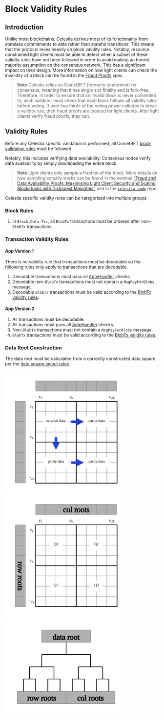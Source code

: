 # Block Validity Rules

## Introduction

Unlike most blockchains, Celestia derives most of its functionality from
stateless commitments to data rather than stateful transitions. This means that
the protocol relies heavily on block validity rules. Notably, resource
constrained light clients must be able to detect when a subset of these validity
rules have not been followed in order to avoid making an honest majority
assumption on the consensus network. This has a significant impact on their
design. More information on how light clients can check the invalidity of a
block can be found in the [Fraud Proofs](./fraud_proofs.md) spec.

> **Note** Celestia relies on CometBFT (formerly tendermint) for consensus,
> meaning that it has single slot finality and is fork-free. Therefore, in order
> to ensure that an invalid block is never committed to, each validator must
> check that each block follows all validity rules before voting. If over two
> thirds of the voting power colludes to break a validity rule, then fraud
> proofs are created for light clients. After light clients verify fraud proofs,
> they halt.

## Validity Rules

Before any Celestia specific validation is performed, all CometBFT [block
validation
rules](https://github.com/cometbft/cometbft/blob/v0.34.28/spec/core/data_structures.md#block)
must be followed.

Notably, this includes verifying data availability. Consensus nodes verify data
availability by simply downloading the entire block.

> **Note** Light clients only sample a fraction of the block. More details on
> how sampling actually works can be found in the seminal ["Fraud and Data
> Availability Proofs: Maximising Light Client Security and Scaling Blockchains
> with Dishonest Majorities"](https://arxiv.org/abs/1809.09044) and in the
> [`celestia-node`](https://github.com/celestiaorg/celestia-node) repo.

Celestia specific validity rules can be categorized into multiple groups:

### Block Rules

1. In `Block.Data.Txs`, all `BlobTx` transactions must be ordered after non-`BlobTx` transactions.

### Transaction Validity Rules

#### App Version 1

There is no validity rule that transactions must be decodable so the following rules only apply to transactions that are decodable.

1. Decodable transactions must pass all [AnteHandler](./ante_handler.md) checks.
1. Decodable non-`BlobTx` transactions must not contain a `MsgPayForBlobs` message.
1. Decodable `BlobTx` transactions must be valid according to the [BlobTx validity rules](../../../x/blob/README.md#validity-rules).

#### App Version 2

1. All transactions must be decodable.
1. All transactions must pass all [AnteHandler](./ante_handler.md) checks.
1. Non-`BlobTx` transactions must not contain a `MsgPayForBlobs` message.
1. `BlobTx` transactions must be valid according to the [BlobTx validity rules](../../../x/blob/README.md#validity-rules).

### Data Root Construction

The data root must be calculated from a correctly constructed data square per the [data square layout rules](./data_square_layout.md)

<img src="./figures/rs2d_extending.svg" alt="Figure 1: Erasure Encoding" width="400"/> <img
src="./figures/rs2d_quadrants.svg" alt="Figure 2: rsmt2d" width="400"/> <img src="./figures/data_root.svg" alt="Figure 3: Data Root" width="400"/>
